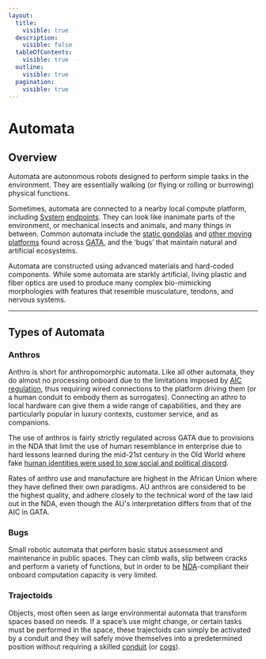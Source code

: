 ```yaml
---
layout:
  title:
    visible: true
  description:
    visible: false
  tableOfContents:
    visible: true
  outline:
    visible: true
  pagination:
    visible: true
---
```


# Automata

## Overview

Automata are autonomous robots designed to perform simple tasks in the environment. They are essentially walking (or flying or rolling or burrowing) physical functions.

Sometimes, automata are connected to a nearby local compute platform, including [System](../gata/politics/the-system.md) [endpoints](endpoints.md). They can look like inanimate parts of the environment, or mechanical insects and animals, and many things in between. Common automata include the [static gondolas](statics.md#gondolas) and [other moving platforms](statics.md#static-engines-and-motion) found across [GATA](../gata/), and the ‘bugs’ that maintain natural and artificial ecosystems.

Automata are constructed using advanced materials and hard-coded components. While some automata are starkly artificial, living plastic and fiber optics are used to produce many complex bio-mimicking morphologies with features that resemble musculature, tendons, and nervous systems.

***

## Types of Automata

### **Anthros**

Anthro is short for anthropomorphic automata. Like all other automata, they do almost no processing onboard due to the limitations imposed by [AIC regulation](../gata/institutions/atlan-information-control.md), thus requiring wired connections to the platform driving them (or a human conduit to embody them as surrogates). Connecting an athro to local hardware can give them a wide range of capabilities, and they are particularly popular in luxury contexts, customer service, and as companions.

The use of anthros is fairly strictly regulated across GATA due to provisions in the NDA that limit the use of human resemblance in enterprise due to hard lessons learned during the mid-21st century in the Old World where fake [human identities were used to sow social and political discord](../history/the-old-world.md).

Rates of anthro use and manufacture are highest in the African Union where they have defined their own paradigms. AU anthros are considered to be the highest quality, and adhere closely to the technical word of the law laid out in the NDA, even though the AU's interpretation differs from that of the AIC in GATA.

### **Bugs**

Small robotic automata that perform basic status assessment and maintenance in public spaces. They can climb walls, slip between cracks and perform a variety of functions, but in order to be [NDA](../gata/politics/new-dawn-accords.md)-compliant their onboard computation capacity is very limited.

### Trajectoids

Objects, most often seen as large environmental automata that transform spaces based on needs. If a space’s use might change, or certain tasks must be performed in the space, these trajectoids can simply be activated by a conduit and they will safely move themselves into a predetermined position without requiring a skilled [conduit](links.md#conduits) (or [cogs](cogs.md)).
